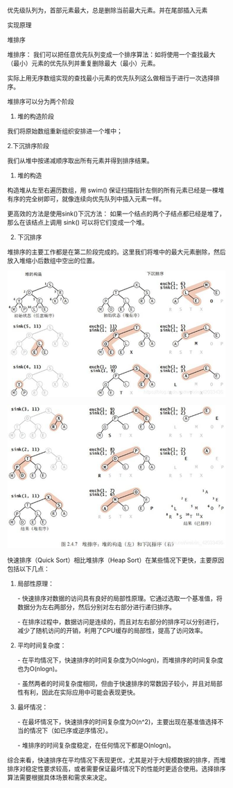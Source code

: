 优先级队列为，首部元素最大，总是删除当前最大元素。并在尾部插入元素

实现原理

堆排序

堆排序： 我们可以把任意优先队列变成一个排序算法：如将使用一个查找最大（最小）元素的优先队列并重复删除最大（最小）元素。

实际上用无序数组实现的查找最小元素的优先队列这么做相当于进行一次选择排序。

堆排序可以分为两个阶段

1. 堆的构造阶段

我们将原始数组重新组织安排进一个堆中；

   2.下沉排序阶段

我们从堆中按递减顺序取出所有元素并得到排序结果。

1. 堆的构造

构造堆从左至右遍历数组，用 swim() 保证扫描指针左侧的所有元素已经是一棵堆有序的完全树即可，就像连续向优先队列中插入元素一样。

更高效的方法是使用sink()下沉方法： 如果一个结点的两个子结点都已经是堆了，那么在该结点上调用 sink() 可以将它们变成一个堆。

2. 下沉排序

堆排序的主要工作都是在第二阶段完成的。这里我们将堆中的最大元素删除，然后放入堆缩小后数组中空出的位置。

![](../Images/73f9d8d1a36c49940e5155039db24e1d_720.jpg)

![](../Images/18cf9b4cafbbafe64c33157b3257f951_720.jpg)



快速排序（Quick Sort）相比堆排序（Heap Sort）在某些情况下更快，主要原因包括以下几点：



1. 局部性原理：

   \- 快速排序对数据的访问具有良好的局部性原理。它通过选取一个基准值，将数据分为左右两部分，然后分别对左右部分进行递归排序。

   \- 在排序过程中，数据访问是连续的，而且对左右部分的排序可以分别进行，减少了随机访问的开销，利用了CPU缓存的局部性，提高了访问效率。



2. 平均时间复杂度：

   \- 在平均情况下，快速排序的时间复杂度为O(nlogn)，而堆排序的时间复杂度也为O(nlogn)。

   \- 虽然两者的时间复杂度相同，但由于快速排序的常数因子较小，并且对局部性有利，因此在实际应用中可能会表现更快。



3. 最坏情况：

   \- 在最坏情况下，快速排序的时间复杂度为O(n^2)，主要出现在基准值选择不当的情况下（如已序或逆序情况）。

   \- 堆排序的时间复杂度稳定，在任何情况下都是O(nlogn)。



综合来看，快速排序在平均情况下表现更优，尤其是对于大规模数据的排序，而堆排序对稳定性要求较高，或者需要保证最坏情况下的性能时更适合使用。选择排序算法需要根据具体场景和需求来决定。